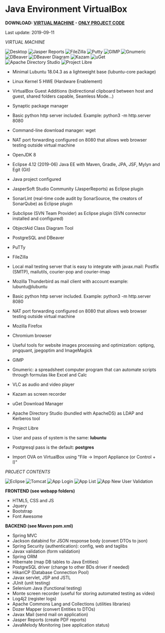# Java Environment VirtualBox

**DOWNLOAD: [VIRTUAL MACHINE](https://github.com/Virtual-Machines/Super-Environment-VirtualBox/releases/download/latest/DavidSuperEnvironment.ova) - [ONLY PROJECT CODE](https://github.com/Virtual-Machines/Super-Environment-VirtualBox/archive/master.zip)**

Last update: 2019-09-11

*VIRTUAL MACHINE*

![Desktop](https://raw.githubusercontent.com/Virtual-Machines/Super-Environment-VirtualBox/master/desktop.png)
![Jasper Reports](https://raw.githubusercontent.com/Virtual-Machines/Super-Environment-VirtualBox/master/jasperreports.png)
![FileZilla](https://raw.githubusercontent.com/Virtual-Machines/Super-Environment-VirtualBox/master/filezilla.png)
![Putty](https://raw.githubusercontent.com/Virtual-Machines/Super-Environment-VirtualBox/master/putty.png)
![GIMP](https://raw.githubusercontent.com/Virtual-Machines/Super-Environment-VirtualBox/master/gimp.png)
![Gnumeric](https://raw.githubusercontent.com/Virtual-Machines/Super-Environment-VirtualBox/master/gnumeric.png)
![DBeaver](https://raw.githubusercontent.com/Virtual-Machines/Super-Environment-VirtualBox/master/dbeaver.png)
![DBeaver Diagram](https://raw.githubusercontent.com/Virtual-Machines/Super-Environment-VirtualBox/master/dbeaverDiagram.png)
![Kazam](https://raw.githubusercontent.com/Virtual-Machines/Super-Environment-VirtualBox/master/kazam.png)
![uGet](https://raw.githubusercontent.com/Virtual-Machines/Super-Environment-VirtualBox/master/uget.png)
![Apache Directory Studio](https://raw.githubusercontent.com/Virtual-Machines/Super-Environment-VirtualBox/master/apacheDirectoryStudio.png)
![Project Libre](https://raw.githubusercontent.com/Virtual-Machines/Super-Environment-VirtualBox/master/projectLibre.png)

- Minimal Lubuntu 18.04.3 as a lightweight base (lubuntu-core package)
- Linux Kernel 5 HWE (Hardware Enablement)
- VirtualBox Guest Additions (bidirectional clipboard between host and guest, shared folders capable, Seamless Mode...)
- Synaptic package manager
- Basic python http server included. Example: python3 -m http.server 8080
- Command-line download manager: wget
- NAT port forwarding configured on 8080 that allows web browser testing outside virtual machine
- OpenJDK 8
- Eclipse 4.12 (2019-06) Java EE with Maven, Gradle, JPA, JSF, Mylyn and Egit (Git)
- Java project configured
- JasperSoft Studio Community (JasperReports) as Eclipse plugin
- SonarLint (real-time code audit by SonarSource, the creators of SonarQube) as Eclipse plugin
- Subclipse (SVN Team Provider) as Eclipse plugin (SVN connector installed and configured)
- ObjectAid Class Diagram Tool
- PostgreSQL and DBeaver
- PuTTy
- FileZilla
- Local mail testing server that is easy to integrate with javax.mail: Postfix (SMTP), mailutils, courier-pop and courier-imap
- Mozilla Thunderbird as mail client with account example: lubuntu@lubuntu
- Basic python http server included. Example: python3 -m http.server 8080
- NAT port forwarding configured on 8080 that allows web browser testing outside virtual machine
- Mozilla Firefox
- Chromium browser
- Useful tools for website images processing and optimization: optipng, pngquant, jpegoptim and ImageMagick
- GIMP
- Gnumeric: a spreadsheet computer program that can automate scripts through formulas like Excel and Calc
- VLC as audio and video player
- Kazam as screen recorder
- uGet Download Manager
- Apache Directory Studio (bundled with ApacheDS) as LDAP and Kerberos tool
- Project Libre


- User and pass of system is the same: **lubuntu**
- Postgresql pass is the default: **postgres**
- Import OVA on VirtualBox using "File -> Import Appliance (or Control + I)"

*PROJECT CONTENTS*

![Eclipse](https://raw.githubusercontent.com/Virtual-Machines/Super-Environment-VirtualBox/master/eclipse.png)
![Tomcat](https://raw.githubusercontent.com/Virtual-Machines/Super-Environment-VirtualBox/master/tomcatRun.png)
![App Login](https://raw.githubusercontent.com/Virtual-Machines/Super-Environment-VirtualBox/master/appLogin.png)
![App List](https://raw.githubusercontent.com/Virtual-Machines/Super-Environment-VirtualBox/master/appList.png)
![App New User Validation](https://raw.githubusercontent.com/Virtual-Machines/Super-Environment-VirtualBox/master/appNewUserValidation.png)

**FRONTEND (see webapp folders)**
- HTML5, CSS and JS
- Jquery
- Bootstrap
- Font Awesome

**BACKEND (see Maven pom.xml)**
- Spring MVC
- Jackson databind for JSON response body (convert DTOs to json)
- Spring Security (authentication): config, web and taglibs
- Javax validation (form validation)
- Spring ORM
- Hibernate (map DB tables to Java Entities)
- PostgreSQL driver (change to other BDs driver if needed)
- HikariCP (Database Connection Pool)
- Javax servlet, JSP and JSTL
- JUnit (unit testing)
- Selenium Java (functional testing)
- Monte screen recorder (useful for storing automated testing as video)
- Log4j2 (register logs)
- Apache Commons Lang and Collections (utilities libraries)
- Dozer Mapper (convert Entities to DTOs)
- Javax Mail (send mail on application)
- Jasper Reports (create PDF reports)
- JavaMelody Monitoring (see application status)
